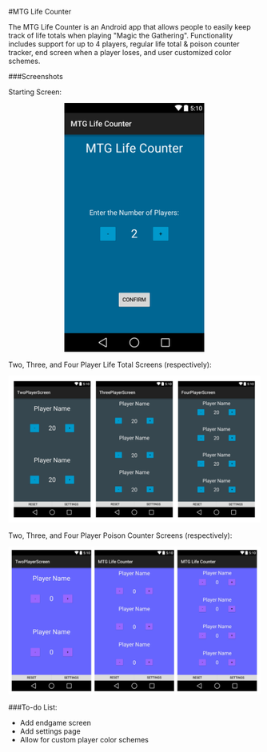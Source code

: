 #MTG Life Counter

The MTG Life Counter is an Android app that allows people to easily keep track of life totals when playing "Magic the Gathering". Functionality includes support for up to 4 players, regular life total & poison counter tracker, end screen when a player loses, and user customized color schemes.

###Screenshots

Starting Screen:

<p align="center">
  <img src="https://github.com/markviola/android-mtg-life-counter/blob/master/images/main.png?raw=true" alt="Main Page" width="280px" height="498px"/>
</p>

Two, Three, and Four Player Life Total Screens (respectively):

<p align="center">
  <img src="https://github.com/markviola/android-mtg-life-counter/blob/master/images/player_screens.jpg?raw=true" alt="Player Screens"/>
</p>

Two, Three, and Four Player Poison Counter Screens (respectively):

<p align="center">
  <img src="https://github.com/markviola/android-mtg-life-counter/blob/master/images/player_screens_poison.jpg?raw=true" alt="Player Screens"/>
</p>


###To-do List:
* Add endgame screen
* Add settings page
* Allow for custom player color schemes